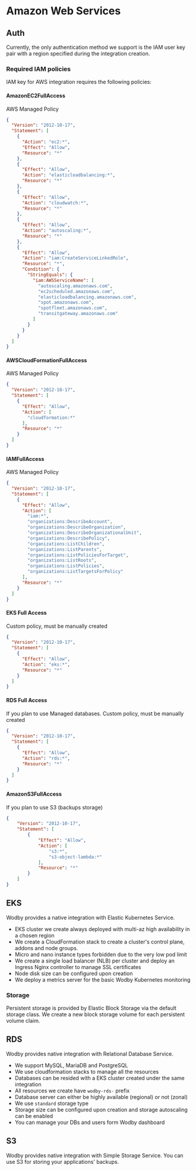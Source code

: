 # Amazon Web Services

## Auth

Currently, the only authentication method we support is the IAM user key pair with a region specified during the integration creation. 

### Required IAM policies

IAM key for AWS integration requires the following policies:

#### AmazonEC2FullAccess

AWS Managed Policy

```json
{
  "Version": "2012-10-17",
  "Statement": [
    {
      "Action": "ec2:*",
      "Effect": "Allow",
      "Resource": "*"
    },
    {
      "Effect": "Allow",
      "Action": "elasticloadbalancing:*",
      "Resource": "*"
    },
    {
      "Effect": "Allow",
      "Action": "cloudwatch:*",
      "Resource": "*"
    },
    {
      "Effect": "Allow",
      "Action": "autoscaling:*",
      "Resource": "*"
    },
    {
      "Effect": "Allow",
      "Action": "iam:CreateServiceLinkedRole",
      "Resource": "*",
      "Condition": {
        "StringEquals": {
          "iam:AWSServiceName": [
            "autoscaling.amazonaws.com",
            "ec2scheduled.amazonaws.com",
            "elasticloadbalancing.amazonaws.com",
            "spot.amazonaws.com",
            "spotfleet.amazonaws.com",
            "transitgateway.amazonaws.com"
          ]
        }
      }
    }
  ]
}
```

#### AWSCloudFormationFullAccess

AWS Managed Policy

```json
{
  "Version": "2012-10-17",
  "Statement": [
    {
      "Effect": "Allow",
      "Action": [
        "cloudformation:*"
      ],
      "Resource": "*"
    }
  ]
}
```

#### IAMFullAccess

AWS Managed Policy

```json
{
  "Version": "2012-10-17",
  "Statement": [
    {
      "Effect": "Allow",
      "Action": [
        "iam:*",
        "organizations:DescribeAccount",
        "organizations:DescribeOrganization",
        "organizations:DescribeOrganizationalUnit",
        "organizations:DescribePolicy",
        "organizations:ListChildren",
        "organizations:ListParents",
        "organizations:ListPoliciesForTarget",
        "organizations:ListRoots",
        "organizations:ListPolicies",
        "organizations:ListTargetsForPolicy"
      ],
      "Resource": "*"
    }
  ]
}
```

#### EKS Full Access

Custom policy, must be manually created

```json
{
  "Version": "2012-10-17",
  "Statement": [
    {
      "Effect": "Allow",
      "Action": "eks:*",
      "Resource": "*"
    }
  ]
}
```

#### RDS Full Access

If you plan to use Managed databases. Custom policy, must be manually created

```json
{
  "Version": "2012-10-17",
  "Statement": [
    {
      "Effect": "Allow",
      "Action": "rds:*",
      "Resource": "*"
    }
  ]
}
```

#### AmazonS3FullAccess

If you plan to use S3 (backups storage)

```json
{
    "Version": "2012-10-17",
    "Statement": [
        {
            "Effect": "Allow",
            "Action": [
                "s3:*",
                "s3-object-lambda:*"
            ],
            "Resource": "*"
        }
    ]
}
```

## EKS

Wodby provides a native integration with Elastic Kubernetes Service. 

- EKS cluster we create always deployed with multi-az high availability in a chosen region
- We create a CloudFormation stack to create a cluster's control plane, addons and node groups.
- Micro and nano instance types forbidden due to the very low pod limit
- We create a single load balancer (NLB) per cluster and deploy an Ingress Nginx controller to manage SSL certificates
- Node disk size can be configured upon creation
- We deploy a metrics server for the basic Wodby Kubernetes monitoring

### Storage

Persistent storage is provided by Elastic Block Storage via the default storage class. We create a new block storage volume for each persistent volume claim.

## RDS

Wodby provides native integration with Relational Database Service.

- We support MySQL, MariaDB and PostgreSQL
- We use cloudformation stacks to manage all the resources
- Databases can be resided with a EKS cluster created under the same integration
- All resources we create have `wodby-rds-` prefix
- Database server can either be highly available (regional) or not (zonal)
- We use `standard` storage type
- Storage size can be configured upon creation and storage autoscaling can be enabled
- You can manage your DBs and users form Wodby dashboard

## S3

Wodby provides native integration with Simple Storage Service. You can use S3 for storing your applications' backups.
